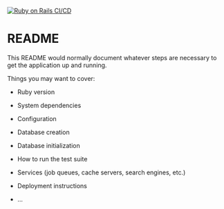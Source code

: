 [![Ruby on Rails CI/CD](https://github.com/Plan-My-Dinner/plan_my_dinner_be/actions/workflows/rubyonrails.yml/badge.svg)](https://github.com/Plan-My-Dinner/plan_my_dinner_be/actions/workflows/rubyonrails.yml)


# README

This README would normally document whatever steps are necessary to get the
application up and running.

Things you may want to cover:

* Ruby version

* System dependencies

* Configuration

* Database creation

* Database initialization

* How to run the test suite

* Services (job queues, cache servers, search engines, etc.)

* Deployment instructions

* ...
